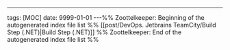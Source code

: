 ---
tags: [MOC]
date: 9999-01-01
---%% Zoottelkeeper: Beginning of the autogenerated index file list  %%
 [[post/DevOps. Jetbrains TeamCity/Build Step (.NET)|Build Step (.NET)]]
%% Zoottelkeeper: End of the autogenerated index file list  %%
